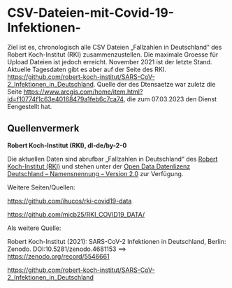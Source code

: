 # CSV-Dateien-mit-Covid-19-Infektionen-
Ziel ist es, chronologisch alle CSV Dateien „Fallzahlen in Deutschland“ des Robert Koch-Institut (RKI) zusammenzustellen. Die maximale Groesse für Upload Dateien ist jedoch  erreicht. November 2021 ist der letzte Stand. Aktuelle Tagesdaten gibt es aber auf der Seite des RKI. https://github.com/robert-koch-institut/SARS-CoV-2_Infektionen_in_Deutschland. Quelle
 der des Dtensaetze war zuletz die Seite https://www.arcgis.com/home/item.html?id=f10774f1c63e40168479a1feb6c7ca74, die zum 07.03.2023 den Dienst Eengestellt hat.

## Quellenvermerk
**Robert Koch-Institut (RKI), dl-de/by-2-0**

Die aktuellen Daten sind abrufbar „Fallzahlen in Deutschland“ des [Robert Koch-Institut (RKI)](https://www.rki.de/DE/Content/InfAZ/N/Neuartiges_Coronavirus/Fallzahlen.html) und stehen unter der [Open Data Datenlizenz Deutschland – Namensnennung – Version 2.0](https://www.govdata.de/dl-de/by-2-0) zur Verfügung.

Weitere Seiten/Quellen:

https://github.com/ihucos/rki-covid19-data

https://github.com/micb25/RKI_COVID19_DATA/

Als weitere Quelle:

Robert Koch-Institut (2021): SARS-CoV-2 Infektionen in Deutschland, Berlin: Zenodo. DOI:10.5281/zenodo.4681153 ==> https://zenodo.org/record/5546661

https://github.com/robert-koch-institut/SARS-CoV-2_Infektionen_in_Deutschland
